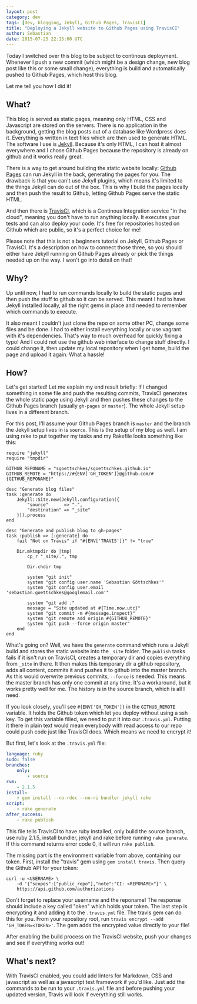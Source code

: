 ```yaml
---
layout: post
category: dev
tags: [dev, blogging, Jekyll, Github Pages, TravisCI]
title: "Deploying a Jekyll website to Github Pages using TravisCI"
author: Sebastian
date: 2015-07-25 22:15:00 UTC
---
```

Today I switched over this blog to be subject to continous deployment. Whenever I push a new commit (which might be a design change, new blog post like this or some small change), everything is build and automatically pushed to Github Pages, which host this blog.

Let me tell you how I did it!

## What?

This blog is served as static pages, meaning only HTML, CSS and Javascript are stored on the servers. There is no application in the background, getting the blog posts out of a database like Wordpress does it. Everything is written in text files which are then used to generate HTML. The software I use is [Jekyll](http://jekyllrb.com/). Because it's only HTML, I can host it almost everywhere and I chose Github Pages because the repository is already on github and it works really great.

There is a way to get around building the static website locally: [Github Pages](https://pages.github.com/) can run Jekyll in the back, generating the pages for you. The drawback is that you can't use Jekyll plugins, which means it's limited to the things Jekyll can do out of the box. This is why I build the pages locally and then push the result to Github, letting Github Pages serve the static HTML.

And then there is [TravisCI](https://travis-ci.org/), which is a Continous Integration service "in the cloud", meaning you don't have to run anything locally. It executes your tests and can also deploy your code. It's free for repositories hosted on Github which are public, so it's a perfect choice for me!

Please note that this is not a beginners tutorial on Jekyll, Github Pages or TravisCI. It's a description on how to connect those three, so you should either have Jekyll running on Github Pages already or pick the things needed up on the way. I won't go into detail on that!

## Why?

Up until now, I had to run commands locally to build the static pages and then push the stuff to github so it can be served. This meant I had to have Jekyll installed locally, all the right gems in place and needed to remember which commands to execute.

It also meant I couldn't just clone the repo on some other PC, change some files and be done. I had to either install everything locally or use vagrant with it's dependencies. That's way to much overhead for quickly fixing a typo! And I could not use the github web interface to change stuff directly. I could change it, then update my local repository when I get home, build the page and upload it again. What a hassle!

## How?

Let's get started! Let me explain my end result briefly: If I changed something in some file and push the resulting commits, TravisCI generates the whole static page using Jekyll and then pushes these changes to the Github Pages branch (usually `gh-pages` or `master`). The whole Jekyll setup lives in a different branch.

For this post, I'll assume your Github Pages branch is `master` and the branch the Jekyll setup lives in is `source`. This is the setup of my blog as well. I am using rake to put together my tasks and my Rakefile looks something like this:

```
require "jekyll"
require "tmpdir"

GITHUB_REPONAME = "sgoettschkes/sgoettschkes.github.io"
GITHUB_REMOTE = "https://#{ENV['GH_TOKEN']}@github.com/#{GITHUB_REPONAME}"

desc "Generate blog files"
task :generate do
    Jekyll::Site.new(Jekyll.configuration({
        "source"      => ".",
        "destination" => "_site"
    })).process
end

desc "Generate and publish blog to gh-pages"
task :publish => [:generate] do
    fail "Not on Travis" if "#{ENV['TRAVIS']}" != "true"

    Dir.mktmpdir do |tmp|
        cp_r "_site/.", tmp

        Dir.chdir tmp

        system "git init"
        system "git config user.name 'Sebastian Göttschkes'"
        system "git config user.email 'sebastian.goettschkes@googlemail.com'"

        system "git add ."
        message = "Site updated at #{Time.now.utc}"
        system "git commit -m #{message.inspect}"
        system "git remote add origin #{GITHUB_REMOTE}"
        system "git push --force origin master"
    end
end
```

What's going on? Well, we have the `generate` command which runs a Jekyll build and stores the static website into the `_site` folder. The `publish` tasks fails if it isn't run on TravisCI, creates a temporary dir and copies everything from `_site` in there. It then makes this temporary dir a github repository, adds all content, commits it and pushes it to github into the master branch. As this would overwrite previous commits, `--force` is needed. This means the master branch has only one commit at any time. It's a workaround, but it works pretty well for me. The history is in the source branch, which is all I need.

If you look closely, you'll see `#{ENV['GH_TOKEN']}` in the `GITHUB_REMOTE` variable. It holds the Github token which let you deploy without using a ssh key. To get this variable filled, we need to put it into our `.travis.yml`. Putting it there in plain text would mean everybody with read access to our repo could push code just like TravisCI does. Which means we need to encrypt it!

But first, let's look at the `.travis.yml` file:

```yaml
language: ruby
sudo: false
branches:
    only:
        - source
rvm:
    - 2.1.5
install:
    - gem install --no-rdoc --no-ri bundler jekyll rake
script:
    - rake generate
after_success:
    - rake publish
```

This file tells TravisCI to have ruby installed, only build the source branch, use ruby 2.1.5, install bundler, jekyll and rake before running `rake generate`. If this command returns error code 0, it will run `rake publish`.

The missing part is the environment variable from above, containing our token. First, install the "travis" gem using `gem install travis`. Then query the Github API for your token:

```
curl -u <USERNAME> \
    -d '{"scopes":["public_repo"],"note":"CI: <REPONAME>"}' \
    https://api.github.com/authorizations
```

Don't forget to replace your username and the reponame! The response should include a key called "oken" which holds your token. The last step is encrypting it and adding it to the `.travis.yml` file. The travis gem can do this for you. From your repository root, run `travis encrypt --add 'GH_TOKEN=<TOKEN>'`. The gem adds the encrypted value directly to your file!

After enabling the build process on the TravisCI website, push your changes and see if everything works out!

## What's next?

With TravisCI enabled, you could add linters for Markdown, CSS and javascript as well as a javascript test framework if you'd like. Just add the commands to be run to your `.travis.yml` file and before pushing your updated version, Travis will look if everything still works.

